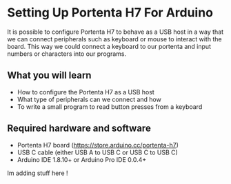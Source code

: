 # Setting Up Portenta H7 For Arduino
It is possible to configure Portenta H7 to behave as a USB host in a way that we can connect peripherals such as keyboard or mouse to interact with the board. This way we could connect a keyboard to our portenta and input numbers or characters into our programs.

## What you will learn
-   How to configure the Portenta H7 as a USB host
-   What type of peripherals can we connect and how
-   To write a small program to read button presses from a keyboard

## Required hardware and software
-   Portenta H7 board (<https://store.arduino.cc/portenta-h7>)
-   USB C cable (either USB A to USB C or USB C to USB C)
-   Arduino IDE 1.8.10+  or Arduino Pro IDE 0.0.4+ 

Im adding stuff here ! 
